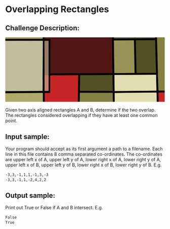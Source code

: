 Overlapping Rectangles
======================

Challenge Description:
----------------------

![Challenge Image](overlapping_rectangles.png)

Given two axis aligned rectangles A and B, determine if the two overlap. The rectangles considered overlapping if 
they have at least one common point. 

Input sample:
-------------

Your program should accept as its first argument a path to a filename. Each line in this file contains 8 comma 
separated co-ordinates. The co-ordinates are upper left x of A, upper left y of A, lower right x of A, lower 
right y of A, upper left x of B, upper left y of B, lower right x of B, lower right y of B. E.g. 

    -3,3,-1,1,1,-1,3,-3
    -3,3,-1,1,-2,4,2,2

    
Output sample:
--------------

Print out True or False if A and B intersect. E.g. 

    False
    True